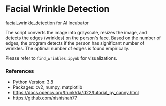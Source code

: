 # Facial Wrinkle Detection
facial_wrinkle_detection for AI Incubator

The script converts the image into grayscale, resizes the image, and detects the edges (wrinkles) on the person's face. Based on the number of edges, the program detects if the person has significant number of wrinkles. The optimal number of edges is found empirically.

Please refer to `find_wrinkles.ipynb` for visualizations. 

### References
- Python Version: 3.8
- Packages: cv2, numpy, matplotlib
- https://docs.opencv.org/trunk/da/d22/tutorial_py_canny.html
- https://github.com/nishishah77
